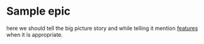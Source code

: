 <!---metadata 
    {
        "type": "epic",
        "title": "Some cool title", 
        "take": "Just started it", 
        "status": "new", 
        "progress":10, 
        "tags":["tag1", "tag2"]
    } 
/metadata--->
# Sample epic 
here we should tell the big picture story and while telling it mention [features](e/feature1/readme.md) when it is appropriate.